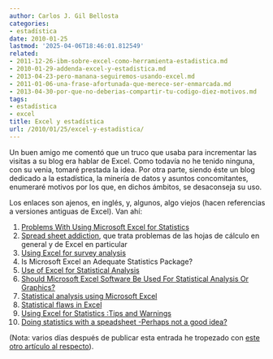 ```yaml
---
author: Carlos J. Gil Bellosta
categories:
- estadística
date: 2010-01-25
lastmod: '2025-04-06T18:46:01.812549'
related:
- 2011-12-26-ibm-sobre-excel-como-herramienta-estadistica.md
- 2010-01-29-addenda-excel-y-estadistica.md
- 2013-04-23-pero-manana-seguiremos-usando-excel.md
- 2011-01-06-una-frase-afortunada-que-merece-ser-enmarcada.md
- 2013-04-30-por-que-no-deberias-compartir-tu-codigo-diez-motivos.md
tags:
- estadística
- excel
title: Excel y estadística
url: /2010/01/25/excel-y-estadistica/
---
```


Un buen amigo me comentó que un truco que usaba para incrementar las visitas a su blog era hablar de Excel. Como todavía no he tenido ninguna, con su venia, tomaré prestada la idea. Por otra parte, siendo éste un blog dedicado a la estadística, la minería de datos y asuntos concomitantes, enumeraré motivos por los que, en dichos ámbitos, se desaconseja su uso.

Los enlaces son ajenos, en inglés, y, algunos, algo viejos (hacen referencias a versiones antiguas de Excel). Van ahí:

1. [Problems With Using Microsoft Excel for Statistics](http://www.cs.uiowa.edu/~jcryer/JSMTalk2001.pdf)
2. [Spread sheet addiction](http://www.burns-stat.com/pages/Tutor/spreadsheet_addiction.html), que trata problemas de las hojas de cálculo en general y de Excel en particular
3. [Using Excel for survey analysis ](http://www.audiencedialogue.net/excel1.html)
4. Is Microsoft Excel an Adequate Statistics Package?
5. [Use of Excel for Statistical Analysis](http://www.agresearch.co.nz/Science/Statistics/exceluse1.htm)
6. [Should Microsoft Excel Software Be Used For Statistical Analysis Or Graphics?](http://andrologi-indonesia-pandi.org/_UPLOAD_/article_43817_Excel.pdf)
7. [Statistical analysis using Microsoft Excel](http://pages.stern.nyu.edu/~jsimonof/classes/1305/pdf/excelreg.pdf)
8. [Statistical flaws in Excel](http://www.mis.coventry.ac.uk/~nhunt/pottel.pdf)
9. [Using Excel for Statistics :Tips and Warnings](http://www.reading.ac.uk/ssc/publications/guides/xfs.pdf)
10. [Doing statistics with a speadsheet -Perhaps not a good idea?](http://groups.google.ca/group/sci.stat.edu/browse_thread/thread/b2e6def39c6b8ef4/1f6bbe4e398a1e0d?q=John+Kane+Excel&rnum=1#1f6bbe4e398a1e0d)

(Nota: varios días después de publicar esta entrada he tropezado con [este otro artículo al respecto](http://www.biomedcentral.com/1471-2105/5/80)).